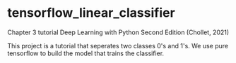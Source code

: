# tensorflow_linear_classifier
Chapter 3 tutorial Deep Learning with Python Second Edition (Chollet, 2021)

This project is a tutorial that seperates two classes 0's and 1's.
We use pure tensorflow to build the model that trains the classifier.
